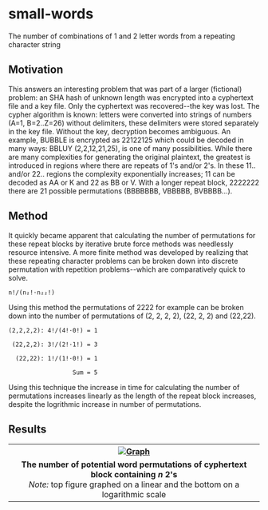# small-words
The number of combinations of 1 and 2 letter words from a repeating character string

## Motivation

This answers an interesting problem that was part of a larger (fictional) problem: an SHA hash of unknown length was encrypted into a cyphertext file and a key file.  Only the cyphertext was recovered--the key was lost.  The cypher algorithm is known: letters were converted into strings of numbers (A=1, B=2..Z=26) without delimiters, these delimiters were stored separately in the key file.  Without the key, decryption becomes ambiguous.  An example, BUBBLE is encrypted as 22122125 which could be decoded in many ways: BBLUY (2,2,12,21,25), is one of many possibilities.  While there are many complexities for generating the original plaintext, the greatest is introduced in regions where there are repeats of 1's and/or 2's.  In these 11.. and/or 22.. regions the complexity exponentially increases; 11 can be decoded as AA or K and 22 as BB or V. With a longer repeat block, 2222222 there are 21 possible permutations (BBBBBBB, VBBBBB, BVBBBB...). 

## Method

It quickly became apparent that calculating the number of permutations for these repeat blocks by iterative brute force methods was needlessly resource intensive.  A more finite method was developed by realizing that these repeating character problems can be broken down into discrete permutation with repetition problems--which are comparatively quick to solve. 

```
n!/(n₂!⋅n₂₂!)
```
Using this method the permutations of 2222 for example can be broken down into the number of permutations of (2, 2, 2, 2), (22, 2, 2) and (22,22).
```
(2,2,2,2): 4!/(4!⋅0!) = 1

 (22,2,2): 3!/(2!⋅1!) = 3

  (22,22): 1!/(1!⋅0!) = 1

                  Sum = 5
```
Using this technique the increase in time for calculating the number of permutations increases linearly as the length of the repeat block increases, despite the logrithmic increase in number of permutations.

## Results
<table>
    <tr>
      <th><a href=https://user-images.githubusercontent.com/87097441/130053642-d183c08f-9a2a-4c6d-9640-919c99cd4c82.png><img src=https://user-images.githubusercontent.com/87097441/130053642-d183c08f-9a2a-4c6d-9640-919c99cd4c82.png alt="Graph" height="auto" width="auto"></a></th>
    </tr>
    <tr>
  <td align="center"><b>The number of potential word permutations of cyphertext block containing <i>n</i> 2's</b><br><i>Note:</i> top figure graphed on a linear and the bottom on a logarithmic scale</td>
    </tr>
</table>
